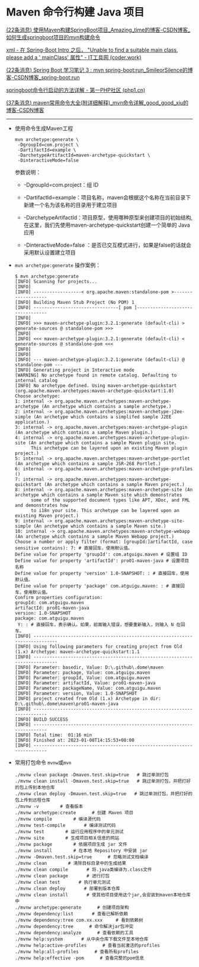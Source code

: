 # Maven 命令行构建 Java 项目

[(22条消息) 使用Maven构建SpringBoot项目_Amazing_time的博客-CSDN博客_如何生成springboot项目的mvn构建命令](https://blog.csdn.net/m0_59420288/article/details/128177819)

[xml - 在 Spring-Boot Intro 之后， &quot;Unable to find a suitable main class, please add a ' mainClass' 属性&quot; - IT工具网 (coder.work)](https://www.coder.work/article/4058647)

[(22条消息) Spring Boot 学习笔记 3 : mvn spring-boot:run_SmileorSilence的博客-CSDN博客_spring-boot:run](https://blog.csdn.net/SmileorSilence/article/details/79085867)

[springboot命令行启动的方法详解 - 第一PHP社区 (php1.cn)](https://www.php1.cn/detail/springboot_MingL_818fc6bc.html)

[(37条消息) maven常用命令大全(附详细解释)_mvn命令详解_good_good_xiu的博客-CSDN博客](https://blog.csdn.net/good_good_xiu/article/details/116740333)

---

* 使用命令生成Maven工程

  ```shell
  mvn archetype:generate \
   -DgroupId=com.project \
   -DartifactId=example \
   -DarchetypeArtifactId=maven-archetype-quickstart \
   -DinteractiveMode=false
  ```

  参数说明：

  * -DgroupId=com.project：组 ID

  * -DartifactId=example：项目名称，maven会根据这个名称在当前目录下新建一个名为该名称的目录用于建立项目

  * -DarchetypeArtifactId：项目原型，使用哪种原型来创建项目的初始结构,在这里，我们先使用maven-archetype-quickstart创建一个简单的 Java 应用

  * -DinteractiveMode=false ：是否已交互模式进行，如果是false的话就会采用默认设置建立项目

* `mvn archetype:generate`​ 操作案例：

  ```shell
  $ mvn archetype:generate
  [INFO] Scanning for projects...
  [INFO]
  [INFO] ------------------< org.apache.maven:standalone-pom >-------------------
  [INFO] Building Maven Stub Project (No POM) 1
  [INFO] --------------------------------[ pom ]---------------------------------
  [INFO]
  [INFO] >>> maven-archetype-plugin:3.2.1:generate (default-cli) > generate-sources @ standalone-pom >>>
  [INFO]
  [INFO] <<< maven-archetype-plugin:3.2.1:generate (default-cli) < generate-sources @ standalone-pom <<<
  [INFO]
  [INFO]
  [INFO] --- maven-archetype-plugin:3.2.1:generate (default-cli) @ standalone-pom ---
  [INFO] Generating project in Interactive mode
  [WARNING] No archetype found in remote catalog. Defaulting to internal catalog
  [INFO] No archetype defined. Using maven-archetype-quickstart (org.apache.maven.archetypes:maven-archetype-quickstart:1.0)
  Choose archetype:
  1: internal -> org.apache.maven.archetypes:maven-archetype-archetype (An archetype which contains a sample archetype.)
  2: internal -> org.apache.maven.archetypes:maven-archetype-j2ee-simple (An archetype which contains a simplifed sample J2EE application.)
  3: internal -> org.apache.maven.archetypes:maven-archetype-plugin (An archetype which contains a sample Maven plugin.)
  4: internal -> org.apache.maven.archetypes:maven-archetype-plugin-site (An archetype which contains a sample Maven plugin site.
        This archetype can be layered upon an existing Maven plugin project.)
  5: internal -> org.apache.maven.archetypes:maven-archetype-portlet (An archetype which contains a sample JSR-268 Portlet.)
  6: internal -> org.apache.maven.archetypes:maven-archetype-profiles ()
  7: internal -> org.apache.maven.archetypes:maven-archetype-quickstart (An archetype which contains a sample Maven project.)
  8: internal -> org.apache.maven.archetypes:maven-archetype-site (An archetype which contains a sample Maven site which demonstrates
        some of the supported document types like APT, XDoc, and FML and demonstrates how
        to i18n your site. This archetype can be layered upon an existing Maven project.)
  9: internal -> org.apache.maven.archetypes:maven-archetype-site-simple (An archetype which contains a sample Maven site.)
  10: internal -> org.apache.maven.archetypes:maven-archetype-webapp (An archetype which contains a sample Maven Webapp project.)
  Choose a number or apply filter (format: [groupId:]artifactId, case sensitive contains): 7: # 直接回车，使用默认值。
  Define value for property 'groupId': com.atguigu.maven # 设置组 ID
  Define value for property 'artifactId': pro01-maven-java # 设置项目名称
  Define value for property 'version' 1.0-SNAPSHOT: : # 直接回车，使用默认值。
  Define value for property 'package' com.atguigu.maven: : # 直接回车，使用默认值。
  Confirm properties configuration:
  groupId: com.atguigu.maven
  artifactId: pro01-maven-java
  version: 1.0-SNAPSHOT
  package: com.atguigu.maven
   Y: : # 直接回车，表示确认。如果，前面输入错误，想要重新输入，则输入 N 在回车。
  [INFO] ----------------------------------------------------------------------------
  [INFO] Using following parameters for creating project from Old (1.x) Archetype: maven-archetype-quickstart:1.1
  [INFO] ----------------------------------------------------------------------------
  [INFO] Parameter: basedir, Value: D:\.github\.dome\maven
  [INFO] Parameter: package, Value: com.atguigu.maven
  [INFO] Parameter: groupId, Value: com.atguigu.maven
  [INFO] Parameter: artifactId, Value: pro01-maven-java
  [INFO] Parameter: packageName, Value: com.atguigu.maven
  [INFO] Parameter: version, Value: 1.0-SNAPSHOT
  [INFO] project created from Old (1.x) Archetype in dir: D:\.github\.dome\maven\pro01-maven-java
  [INFO] ------------------------------------------------------------------------
  [INFO] BUILD SUCCESS
  [INFO] ------------------------------------------------------------------------
  [INFO] Total time:  01:16 min
  [INFO] Finished at: 2023-01-08T14:15:53+08:00
  [INFO] ------------------------------------------------------------------------
  ```

* 常用打包命令 `mvnw`​或`mvn`​

  ```shell
  ./mvnw clean package -Dmaven.test.skip=true   # 跳过单测打包
  ./mvnw clean install -Dmaven.test.skip=true   # 跳过单测打包，并把打好的包上传到本地仓库
  ./mvnw clean deploy -Dmaven.test.skip=true   # 跳过单测打包，并把打好的包上传到远程仓库
  ./mvnw -v        # 查看版本
  ./mvnw archetype:create      # 创建 Maven 项目
  ./mvnw compile        # 编译源代码
  ./mvnw test-compile       # 编译测试代码
  ./mvnw test        # 运行应用程序中的单元测试
  ./mvnw site        # 生成项目相关信息的网站
  ./mvnw package        # 依据项目生成 jar 文件
  ./mvnw install        # 在本地 Repository 中安装 jar
  ./mvnw -Dmaven.test.skip=true      # 忽略测试文档编译
  ./mvnw clean        # 清除目标目录中的生成结果
  ./mvnw clean compile       # 将.java类编译为.class文件
  ./mvnw clean package       # 进行打包
  ./mvnw clean test       # 执行单元测试
  ./mvnw clean deploy       # 部署到版本仓库
  ./mvnw clean install       # 使其他项目使用这个jar,会安装到maven本地仓库中
  ./mvnw archetype:generate      # 创建项目架构
  ./mvnw dependency:list       # 查看已解析依赖
  ./mvnw dependency:tree com.xx.xxx     # 看到依赖树
  ./mvnw dependency:tree      # 命令解决jar包冲突
  ./mvnw dependency:analyze      # 查看依赖的工具
  ./mvnw help:system       # 从中央仓库下载文件至本地仓库
  ./mvnw help:active-profiles      # 查看当前激活的profiles
  ./mvnw help:all-profiles      # 查看所有profiles
  ./mvnw help:effective -pom      # 查看完整的pom信息
  ```

‍
